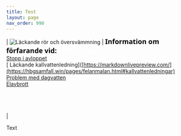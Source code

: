 ```yaml
---
title: Test
layout: page
nav_order: 998
---
```

| <img src="/wp-content/uploads/2023/Underhållsplanering W237.png" alt="Läckande rör och översvämmning"> | <span style="color: #000000; font-size: 18px; font-family: Segoe UI; font-weight: bold;">Information om förfarande vid:<span style="color: #ffffff;"># Blank blank</span></span> <br> [Stopp i avloppet](https://markdownlivepreview.com/) <br> [ Läckande kallvattenledning]([https://markdownlivepreview.com/](https://hbgsamfall.win/pages/felanmalan.html#kallvattenledningar) <br> [ Problem med dagvatten](https://markdownlivepreview.com/) <br> [ Elavbrott](https://markdownlivepreview.com/) <br><br><br><br><br> |

Text  
